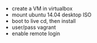 
* create a VM in virtualbox
* mount ubuntu 14.04 desktop ISO
* boot to live cd, then install
* user/pass vagrant
* enable remote login
